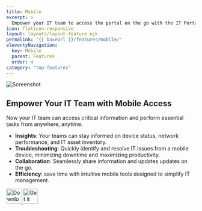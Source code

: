 ```yaml
---
title: Mobile
excerpt: >
  Empower your IT team to access the portal on the go with the IT Portal Mobile App
icon: flaticon-responsive
layout: layouts/layout-feature.njk
permalink: "{{ baseUrl }}/features/mobile/"
eleventyNavigation:
  key: Mobile
  parent: Features
  order: 4
category: "top-features"
---
```


<img class="img-fluid mb-4" src="{{ baseUrl }}/assets/migrated/iphone.gif" alt="Screenshot">

## Empower Your IT Team with Mobile Access

Now your  IT team can access critical information and perform essential tasks from anywhere, anytime.

- **Insights**: Your teams can stay  informed on device status, network performance, and IT asset inventory.
- **Troubleshooting**: Quickly identify and resolve IT issues from a mobile device, minimizing downtime and maximizing productivity.
- **Collaboration**: Seamlessly share information and updates updates on the go.
- **Efficiency**: save time with intuitive mobile tools designed to simplify IT management.

<!--
| **Portal Type** | On-premise |
|-----------------|------------|
| **Server**      | [https://demo.itportal.com](https://demo.itportal.com) |
| **Username**    | ** Click [live demo](/demo) above to get the username |
| **Password**    | ** Click [live demo](/demo) above to get the password |
-->

<div class="d-flex gap-3 mt-4">
<a href="https://apps.apple.com/us/app/it-portal-mobile/id1603421702">
  <img height="40" src="{{ baseUrl }}/assets/migrated/Download_on_the_App_Store_Badge.svg.png" alt="Download on the App Store">
</a>
<a href="https://play.google.com/store/apps/details?id=com.siportal.itportal">
  <img height="40" src="{{ baseUrl }}/assets/migrated/Google_Play_Store_badge_EN.svg" alt="Get it on Google Play">
</a>
</div>